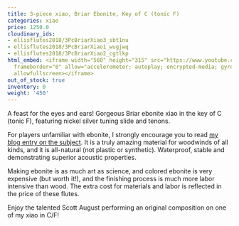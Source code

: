 ```yaml
---
title: 3-piece xiao, Briar Ebonite, Key of C (tonic F)
categories: xiao
price: 1250.0
cloudinary_ids:
- ellisflutes2018/3PcBriarXiao3_sbt1nu
- ellisflutes2018/3PcBriarXiao1_wugjwq
- ellisflutes2018/3PcBriarXiao2_cgtlkp
html_embed: <iframe width="560" height="315" src="https://www.youtube.com/embed/CG77P4TVNeA"
  frameborder="0" allow="accelerometer; autoplay; encrypted-media; gyroscope; picture-in-picture"
  allowfullscreen></iframe>
out_of_stock: true
inventory: 0
weight: '450'
---
```


A feast for the eyes and ears!  Gorgeous Briar ebonite xiao in the key of C (tonic F), featuring nickel silver tuning slide and tenons.

For players unfamiliar with ebonite, I strongly encourage you to read [my blog entry on the subject](http://ellisflutes.com/blog/what-is-ebonite).  It is a truly amazing material for woodwinds of all kinds, and it is all-natural (not plastic or synthetic).  Waterproof, stable and demonstrating superior acoustic properties.

Making ebonite is as much art as science, and colored ebonite is very expensive (but worth it!), and the finishing process is much more labor intensive than wood.  The extra cost for materials and labor is reflected in the price of these flutes.

Enjoy the talented Scott August performing an original composition on one of my xiao in C/F!